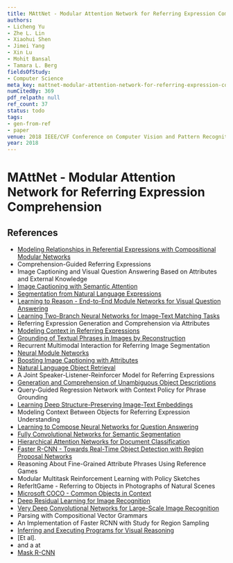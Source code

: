 ```yaml
---
title: MAttNet - Modular Attention Network for Referring Expression Comprehension
authors:
- Licheng Yu
- Zhe L. Lin
- Xiaohui Shen
- Jimei Yang
- Xin Lu
- Mohit Bansal
- Tamara L. Berg
fieldsOfStudy:
- Computer Science
meta_key: mattnet-modular-attention-network-for-referring-expression-comprehension
numCitedBy: 369
pdf_relpath: null
ref_count: 37
status: todo
tags:
- gen-from-ref
- paper
venue: 2018 IEEE/CVF Conference on Computer Vision and Pattern Recognition
year: 2018
---
```


# MAttNet - Modular Attention Network for Referring Expression Comprehension

## References

- [Modeling Relationships in Referential Expressions with Compositional Modular Networks](./modeling-relationships-in-referential-expressions-with-compositional-modular-networks.md)
- Comprehension-Guided Referring Expressions
- Image Captioning and Visual Question Answering Based on Attributes and External Knowledge
- [Image Captioning with Semantic Attention](./image-captioning-with-semantic-attention.md)
- [Segmentation from Natural Language Expressions](./segmentation-from-natural-language-expressions.md)
- [Learning to Reason - End-to-End Module Networks for Visual Question Answering](./learning-to-reason-end-to-end-module-networks-for-visual-question-answering.md)
- [Learning Two-Branch Neural Networks for Image-Text Matching Tasks](./learning-two-branch-neural-networks-for-image-text-matching-tasks.md)
- Referring Expression Generation and Comprehension via Attributes
- [Modeling Context in Referring Expressions](./modeling-context-in-referring-expressions.md)
- [Grounding of Textual Phrases in Images by Reconstruction](./grounding-of-textual-phrases-in-images-by-reconstruction.md)
- Recurrent Multimodal Interaction for Referring Image Segmentation
- [Neural Module Networks](./neural-module-networks.md)
- [Boosting Image Captioning with Attributes](./boosting-image-captioning-with-attributes.md)
- [Natural Language Object Retrieval](./natural-language-object-retrieval.md)
- A Joint Speaker-Listener-Reinforcer Model for Referring Expressions
- [Generation and Comprehension of Unambiguous Object Descriptions](./generation-and-comprehension-of-unambiguous-object-descriptions.md)
- Query-Guided Regression Network with Context Policy for Phrase Grounding
- [Learning Deep Structure-Preserving Image-Text Embeddings](./learning-deep-structure-preserving-image-text-embeddings.md)
- Modeling Context Between Objects for Referring Expression Understanding
- [Learning to Compose Neural Networks for Question Answering](./learning-to-compose-neural-networks-for-question-answering.md)
- [Fully Convolutional Networks for Semantic Segmentation](./fully-convolutional-networks-for-semantic-segmentation.md)
- [Hierarchical Attention Networks for Document Classification](./hierarchical-attention-networks-for-document-classification.md)
- [Faster R-CNN - Towards Real-Time Object Detection with Region Proposal Networks](./faster-r-cnn-towards-real-time-object-detection-with-region-proposal-networks.md)
- Reasoning About Fine-Grained Attribute Phrases Using Reference Games
- Modular Multitask Reinforcement Learning with Policy Sketches
- ReferItGame - Referring to Objects in Photographs of Natural Scenes
- [Microsoft COCO - Common Objects in Context](./microsoft-coco-common-objects-in-context.md)
- [Deep Residual Learning for Image Recognition](./deep-residual-learning-for-image-recognition.md)
- [Very Deep Convolutional Networks for Large-Scale Image Recognition](./very-deep-convolutional-networks-for-large-scale-image-recognition.md)
- Parsing with Compositional Vector Grammars
- An Implementation of Faster RCNN with Study for Region Sampling
- [Inferring and Executing Programs for Visual Reasoning](./inferring-and-executing-programs-for-visual-reasoning.md)
- [Et al].
- and a at
- [Mask R-CNN](./mask-r-cnn.md)
